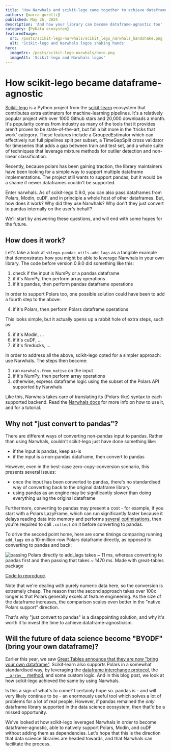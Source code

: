 ```yaml
---
title: 'How Narwhals and scikit-lego came together to achieve dataframe-agnosticism'
authors: [marco-gorelli]
published: May 26, 2024
description: 'And how your library can become dataframe-agnostic too'
category: [PyData ecosystem]
featuredImage:
  src: /posts/scikit-lego-narwhals/scikit_lego_narwhals_handshake.png
  alt: 'Scikit-lego and Narwhals logos shaking hands'
hero:
  imageSrc: /posts/scikit-lego-narwhals/hero.png
  imageAlt: 'Scikit-lego and Narwhals logos'
---
```


# How scikit-lego became dataframe-agnostic

[Scikit-lego](https://github.com/koaning/scikit-lego) is a Python project from the [scikit-learn](https://scikit-learn.org/stable/) ecosystem that contributes extra estimators for machine-learning pipelines.
It's a relatively popular project with over 1000 Github stars and 20,000 downloads a month.
It's popularity comes from industry as many of the tools that it provides aren't proven to be state-of-the-art,
but fall a bit more in the 'tricks that work' category. These features include a GroupedEstimator which
can effectively run full pipelines split per subset, a TimeGapSplit cross validator for timeseries
that adds a gap between train and test set, and a whole suite of techniques that leverage mixture methods
for outlier detection and non-linear classification.

Recently, because polars has been gaining traction, the library maintainers have been looking for a simple way to support multiple dataframe implementations. The project still wants to support pandas, but it would be a shame if newer dataframes couldn't be supported.

Enter narwhals. As of scikit-lego 0.9.0, you can also pass dataframes from Polars, Modin, cuDF, and in principle a whole host
of other dataframes.
But, how does it work? Why did they use Narwhals?
Why don't they just
convert to pandas internally on the user's behalf?

We'll start by answering these questions, and will end with some hopes for the future.

## How does it work?

Let's take a look at `sklego.pandas_utils.add_lags` as a tangible example that demonstrates how you might be able to leverage Narwhals in your own library. The code before version 0.9.0 did something like this:

1. check if the input is NumPy or a pandas dataframe
2. if it's NumPy, then perform array operations
3. if it's pandas, then perform pandas dataframe operations

In order to support Polars too, one possible solution could have been to add a fourth step to
the above:

4. if it's Polars, then perform Polars dataframe operations

This looks simple, but it actually opens up a rabbit hole of extra steps, such as:

5. if it's Modin, ...
6. if it's cuDF, ...
7. if it's fireducks, ...

In order to address all the above, scikit-lego opted for a simpler approach: use Narwhals.
The steps then become:

1. run `narwhals.from_native` on the input
2. if it's NumPy, then perform array operations
3. otherwise, express dataframe logic using the subset of the Polars API supported by Narwhals

Like this, Narwhals takes care of translating its (Polars-like) syntax to each
supported backend. Read the [Narwhals docs](https://narwhals-dev.github.io/narwhals) for more
info on how to use it, and for a tutorial.

## Why not "just convert to pandas"?

There are different ways of converting non-pandas input to pandas. Rather than using Narwhals,
couldn't scikit-lego just have done something like:

- if the input is pandas, keep as-is
- if the input is a non-pandas dataframe, then convert to pandas

However, even in the best-case zero-copy-conversion scenario, this presents several issues:

- once the input has been converted to pandas, there's no standardised way of converting back to
  the original dataframe library.
- using pandas as an engine may be significantly slower than doing everything using the original
  dataframe

Furthermore, converting to pandas may present a cost - for example, if you start with a Polars
LazyFrame, which can run significantly faster because it delays reading data into memory and performs
[several optimisations](https://docs.pola.rs/user-guide/lazy/optimizations/),
then you're required to call `.collect` on it before converting to pandas.

To drive the second point home, here are some timings comparing running `add_lags` on a
10-million-row Polars dataframe directly, as opposed to converting to pandas and back:

![passing Polars directly to `add_lags` takes ~ 11 ms, whereas converting to pandas
first and then passing that takes ~ 1470 ms. Made with `great-tables` package](/posts/scikit-lego-narwhals/comparison.png)

[Code to reproduce](https://gist.github.com/MarcoGorelli/1da1971063caf0b3e5133f5dfba3315b).

Note that we're dealing with purely numeric data here, so the conversion is extremely cheap.
The reason that the second approach takes over 100x longer is that Polars generally excels at
feature engineering. As the size of the dataframe increases, the comparison
scales even better in the "native Polars support" direction.

That's why "just convert to pandas" is a disappointing solution, and why it's worth it to
invest the time to achieve dataframe-agnosticism.

## Will the future of data science become "BYODF" (bring your own dataframe)?

Earlier this year, we saw [Great Tables announce that they are now "bring your own dataframe"](https://posit-dev.github.io/great-tables/blog/bring-your-own-df/).
Scikit-learn also supports Polars in a somewhat standardised way, by leveraging the [dataframe interchange protocol](https://data-apis.org/dataframe-protocol/latest/), the [`__array__` method](https://numpy.org/devdocs/user/basics.interoperability.html), and
some custom logic. And in this blog post, we look at how scikit-lego achieved the same by using Narwhals.

Is this a sign of what's to come? I certainly hope so. pandas is - and will very likely continue to be -
an enormously useful tool which solves a lot of problems for a lot of real people. 
However, if pandas remained the _only_ dataframe library supported in the data science
ecosystem, then that'd be a missed opportunity.

We've looked at how scikit-lego leveraged Narwhals in order to become dataframe-agnostic,
able to natively support Polars, Modin, and cuDF without adding them as dependencies.
Let's hope that this is the direction that data science libraries are headed towards, and that Narwhals
can facilitate the process.
